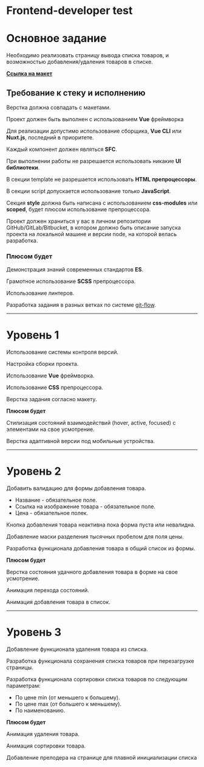 <!-- # [idaproject-test](https://idaproject-test-ten.vercel.app/) -->

# Frontend-developer test
# **Основное задание**

Необходимо реализовать страницу вывода списка товаров, и возможностью добавления/удаления товаров в списке.

[**Ссылка на макет**](https://www.figma.com/file/kIuVw6nSk218pi9iE98iq5/Junior-frontend-developer-test?node-id=4%3A365)

## **Требование к стеку и исполнению**

Верстка должна совпадать с макетами.

Проект должен быть выполнен с использованием **Vue** фреймворка

Для реализации допустимо использование сборщика, **Vue CLI** или **Nuxt.js**, последний в    приоритете.

Каждый компонент должен являться **SFC**.

При выполнении работы не разрешается использовать никакие **UI библиотеки**.

В секции template не разрешается использовать **HTML препроцессоры**.

В секции script допускается использование только **JavaScript**.

Секция **style** должна быть написана с использованием **css-modules** или **scoped**, будет плюсом использование препроцессора.

Проект должен храниться у вас в личном репозитории GitHub/GitLab/Bitbucket, в котором должно быть описание запуска проекта на локальной машине и версии node, на которой велась разработка.

### **Плюсом будет**

Демонстрация знаний современных стандартов **ES**.

Грамотное использование **SCSS** препроцессора.

Использование линтеров.

Разработка задания в разных ветках по системе [git-flow](https://danielkummer.github.io/git-flow-cheatsheet/index.ru_RU.html).

---

# **Уровень 1**

Использование системы контроля версий.

Настройка сборки проекта.

Использование **Vue** фреймворка.

Использование **CSS** препроцессора.

Верстка задания согласно макету.

**Плюсом будет**

Стилизация состояний взаимодействий (hover, active, focused) с элементами на свое усмотрение.

Верстка адаптивной версии под мобильные устройства.

---

# **Уровень 2**

Добавить валидацию для формы добавления товара.

- Название - обязательное поле.
- Ссылка на изображение товара - обязательное поле.
- Цена - обязательное полек.

Кнопка добавления товара неактивна пока форма пуста или невалидна.

Добавление маски разделения тысячных пробелом для поля цены.

Разработка функционала добавления товара в общий список из формы.

**Плюсом будет**

Верстка состояния удачного добавления товара в форме на свое усмотрение.

Анимация перехода состояний.

Анимация добавления товара в список.

---

# **Уровень 3**

Добавление функционала удаления товара из списка.

Разработка функционала сохранения списка товаров при перезагрузке страницы.

Разработка функционала сортировки списка товаров по следующим параметрам:

- По цене min (от меньшего к большему).
- По цене max (от большего к меньшему).
- По наименованию.

**Плюсом будет**

Анимация удаления товара.

Анимация сортировки товара.

Добавление прелодера на странице для плавной инициализации списка


<!-- ![Image alt](https://github.com/AlexandrKarpovich/idaproject-test/blob/master/static/demo.jpg) -->